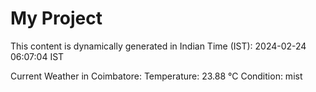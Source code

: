 # My Project

This content is dynamically generated in Indian Time (IST): 2024-02-24 06:07:04 IST


Current Weather in Coimbatore:
Temperature: 23.88 °C
Condition: mist
